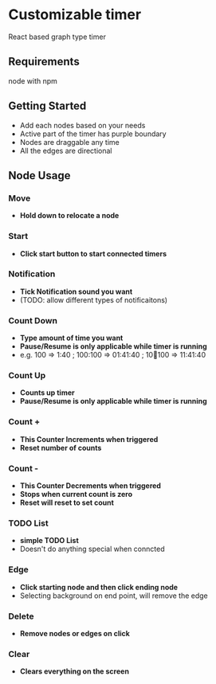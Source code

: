 # Customizable timer
 
React based graph type timer

## Requirements

node with npm

## Getting Started

- Add each nodes based on your needs
- Active part of the timer has purple boundary
- Nodes are draggable any time
- All the edges are directional

## Node Usage

### Move
- **Hold down to relocate a node**
### Start
- **Click start button to start connected timers**
### Notification
- **Tick Notification sound you want**
- (TODO: allow different types of notificaitons)
### Count Down
- **Type amount of time you want**
- **Pause/Resume is only applicable while timer is running**
- e.g. 100 => 1:40 ; 100:100 => 01:41:40 ; 10:100:100 => 11:41:40
### Count Up
- **Counts up timer**
- **Pause/Resume is only applicable while timer is running**
### Count +
- **This Counter Increments when triggered**
- **Reset number of counts**
### Count -
- **This Counter Decrements when triggered**
- **Stops when current count is zero**
- **Reset will reset to set count**
### TODO List
- **simple TODO List**
- Doesn't do anything special when conncted
### Edge
- **Click starting node and then click ending node**
- Selecting background on end point, will remove the edge
### Delete
- **Remove nodes or edges on click**
### Clear
- **Clears everything on the screen**
